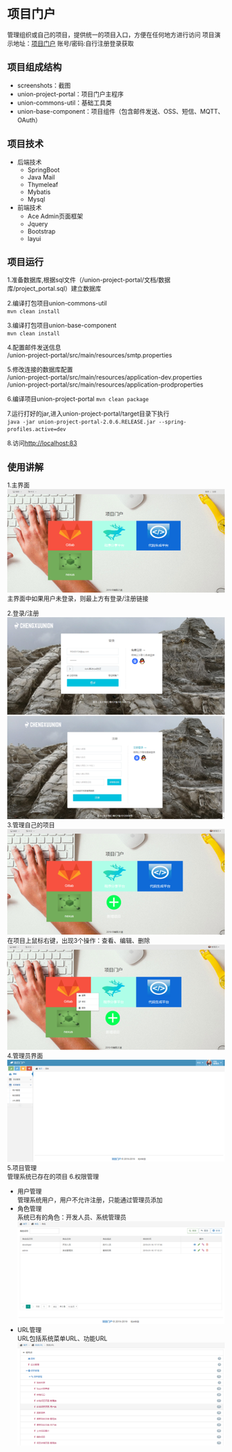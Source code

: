 # 项目门户
管理组织或自己的项目，提供统一的项目入口，方便在任何地方进行访问
项目演示地址：[项目门户](http://47.106.230.123:83) 账号/密码:自行注册登录获取
## 项目组成结构
+ screenshots：截图
+ union-project-portal：项目门户主程序
+ union-commons-util：基础工具类
+ union-base-component：项目组件（包含邮件发送、OSS、短信、MQTT、OAuth）
## 项目技术
+ 后端技术
   + SpringBoot
   + Java Mail   
   + Thymeleaf
   + Mybatis
   + Mysql
+ 前端技术
   + Ace Admin页面框架
   + Jquery
   + Bootstrap
   + layui
## 项目运行
1.准备数据库,根据sql文件（/union-project-portal/文档/数据库/project_portal.sql）建立数据库   

2.编译打包项目union-commons-util  
`mvn clean install`  

3.编译打包项目union-base-component  
`mvn clean install`  

4.配置邮件发送信息  
/union-project-portal/src/main/resources/smtp.properties  

5.修改连接的数据库配置  
/union-project-portal/src/main/resources/application-dev.properties  
/union-project-portal/src/main/resources/application-prodproperties  

6.编译项目union-project-portal 
`mvn clean package`  

7.运行打好的jar,进入union-project-portal/target目录下执行  
`java -jar union-project-portal-2.0.6.RELEASE.jar --spring-profiles.active=dev`  

8.访问[http://localhost:83](http://localhost:83)  

## 使用讲解  
1.主界面  
![主界面](https://github.com/youpanpan/project_portal/blob/master/screenshots/%E9%A1%B9%E7%9B%AE%E9%97%A8%E6%88%B7%E4%B8%BB%E7%95%8C%E9%9D%A2.png?raw=true)  
主界面中如果用户未登录，则最上方有登录/注册链接  

2.登录/注册  
![登录](https://github.com/youpanpan/project_portal/blob/master/screenshots/%E7%99%BB%E5%BD%95.png?raw=true)   
![注册](https://github.com/youpanpan/project_portal/blob/master/screenshots/%E6%B3%A8%E5%86%8C.png?raw=true)   
3.管理自己的项目    
![管理项目](https://github.com/youpanpan/project_portal/blob/master/screenshots/%E7%99%BB%E5%BD%95%E5%90%8E.png?raw=true)  
在项目上鼠标右键，出现3个操作：查看、编辑、删除  
![鼠标右键](https://github.com/youpanpan/project_portal/blob/master/screenshots/%E9%BC%A0%E6%A0%87%E5%8F%B3%E9%94%AE.png?raw=true)   
4.管理员界面  
![管理员界面](https://github.com/youpanpan/project_portal/blob/master/screenshots/%E7%AE%A1%E7%90%86%E7%95%8C%E9%9D%A2.png?raw=true)  
5.项目管理  
管理系统已存在的项目
6.权限管理  
- 用户管理  
管理系统用户，用户不允许注册，只能通过管理员添加  
- 角色管理  
系统已有的角色：开发人员、系统管理员  
![角色管理](https://github.com/youpanpan/project_portal/blob/master/screenshots/%E8%A7%92%E8%89%B2%E7%AE%A1%E7%90%86.png?raw=true)  
- URL管理  
URL包括系统菜单URL、功能URL  
![URL管理](https://github.com/youpanpan/project_portal/blob/master/screenshots/URL%E7%AE%A1%E7%90%86.png?raw=true)  
